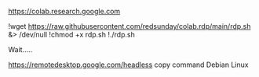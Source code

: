 https://colab.research.google.com

!wget https://raw.githubusercontent.com/redsunday/colab.rdp/main/rdp.sh &>
/dev/null
!chmod +x rdp.sh
!./rdp.sh

Wait.....

https://remotedesktop.google.com/headless
copy command Debian Linux
